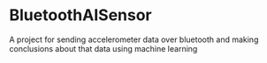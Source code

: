 # BluetoothAISensor

<p>A project for sending accelerometer data over bluetooth and making conclusions about that data using machine learning</p>